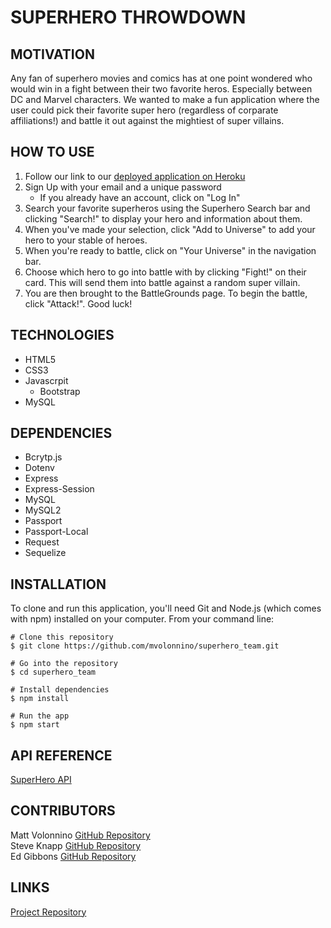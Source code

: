 # SUPERHERO THROWDOWN
## MOTIVATION
Any fan of superhero movies and comics has at one point wondered who would win in a fight between their two favorite heros. Especially between DC and Marvel characters. We wanted to make a fun application where the user could pick their favorite super hero (regardless of corparate affiliations!) and battle it out against the mightiest of super villains. 

## HOW TO USE
1. Follow our link to our [deployed application on Heroku]()
1. Sign Up with your email and a unique password 
    * If you already have an account, click on "Log In"
1. Search your favorite superheros using the Superhero Search bar and clicking "Search!" to display your hero and information about them. 
1. When you've made your selection, click "Add to Universe" to add your hero to your stable of heroes. 
1. When you're ready to battle, click on "Your Universe" in the navigation bar.
1. Choose which hero to go into battle with by clicking "Fight!" on their card. This will send them into battle against a random super villain. 
1. You are then brought to the BattleGrounds page. To begin the battle, click "Attack!". Good luck!

## TECHNOLOGIES
* HTML5 
* CSS3
* Javascrpit
    * Bootstrap
* MySQL

## DEPENDENCIES
* Bcrytp.js
* Dotenv
* Express
* Express-Session
* MySQL
* MySQL2
* Passport
* Passport-Local
* Request
* Sequelize


## INSTALLATION
To clone and run this application, you'll need Git and Node.js (which comes with npm) installed on your computer. From your command line:

    # Clone this repository
    $ git clone https://github.com/mvolonnino/superhero_team.git

    # Go into the repository
    $ cd superhero_team

    # Install dependencies
    $ npm install

    # Run the app
    $ npm start


## API REFERENCE
[SuperHero API](https://www.superheroapi.com/)

## CONTRIBUTORS
Matt Volonnino [GitHub Repository](https://github.com/mvolonnino)  
Steve Knapp [GitHub Repository](https://github.com/Stovencrantz)  
Ed Gibbons [GitHub Repository](https://github.com/egibbs834)  

## LINKS
[Project Repository](https://github.com/Stovencrantz/Superhero-Dispatcher)

